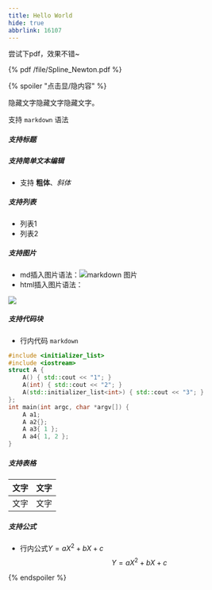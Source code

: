 ```yaml
---
title: Hello World
hide: true
abbrlink: 16107
---
```


尝试下pdf，效果不错~

{% pdf /file/Spline_Newton.pdf %}

{% spoiler "点击显/隐内容" %}

隐藏文字隐藏文字隐藏文字。  

支持 `markdown` 语法

##### 支持标题

##### 支持简单文本编辑
- 支持 **粗体**、*斜体*

##### 支持列表
- 列表1
- 列表2

##### 支持图片
- md插入图片语法：![markdown 图片](https://www.zywvvd.com/about/index/1.png)
- html插入图片语法：

<div style='margin:0 auto'>
<img src="https://www.baidu.com/img/baidu_jgylogo3.gif"  />
</div>

##### 支持代码块
- 行内代码 `markdown`

```cpp
#include <initializer_list>
#include <iostream>
struct A {
    A() { std::cout << "1"; }
    A(int) { std::cout << "2"; }
    A(std::initializer_list<int>) { std::cout << "3"; }
};
int main(int argc, char *argv[]) {
    A a1;
    A a2{};
    A a3{ 1 };
    A a4{ 1, 2 };
}
```


##### 支持表格

| 文字 | 文字 |
| ---- | ---- |
| 文字 | 文字 |

##### 支持公式
- 行内公式$Y=aX^2+bX+c$
$$
Y=aX^2+bX+c
$$

{% endspoiler %}
